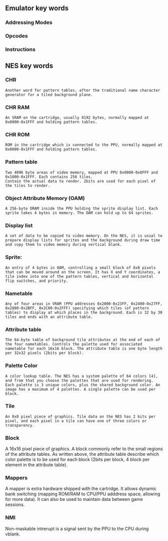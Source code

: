 ## Emulator key words

### Addressing Modes
### Opcodes
### Instructions


## NES key words

### CHR
    Another word for pattern tables, after the traditional name character generator for a tiled background plane.

### CHR RAM
    An SRAM on the cartridge, usually 8192 bytes, normally mapped at 0x0000-0x1FFF and holding pattern tables.

### CHR ROM
    ROM in the cartridge which is connected to the PPU, normally mapped at 0x0000-0x1FFF and holding pattern tables.

### Pattern table
    Two 4096 byte areas of video memory, mapped at PPU 0x0000-0x0FFF and 0x1000-0x1FFF. Each contains 256 tiles.
    Contain the actual data to render. 2bits are used for each pixel of the tiles to render.

### Object Attribute Memory (OAM)
    A 256-byte DRAM inside the PPU holding the sprite display list. Each sprite takes 4 bytes in memory. The OAM can hold up to 64 sprites.

### Display list
    A set of data to be copied to video memory. On the NES, it is usual to prepare display lists for sprites and the background during draw time and copy them to video memory during vertical blank.

### Sprite:
    An entry of 4 bytes in OAM, controlling a small block of 8x8 pixels that can be moved around on the screen. It has X and Y coordinates, a tile index into one of the pattern tables, vertical and horizontal flip switches, and priority.

### Nametable
    Any of four areas in VRAM (PPU addresses 0x2000-0x23FF, 0x2400-0x27FF, 0x2800-0x2BFF, 0x2C00-0x2FFF) specifying which tiles (of pattern tables) to display at which places in the background. Each is 32 by 30 tiles and ends with an attribute table.

### Attribute table
    The 64-byte table of background tile attributes at the end of each of the four nametables. Controls the palette used for associated nametable for each 16x16 block. The attribute table is one byte length per 32x32 pixels (2bits per block).

### Palette Color
    A color lookup table. The NES has a system palette of 64 colors [4], and from that you choose the palettes that are used for rendering. Each palette is 3 unique colors, plus the shared background color. An image has a maximum of 4 palettes. A single palette can be used per block.

### Tile
    An 8x8 pixel piece of graphics. Tile data on the NES has 2 bits per pixel, and each pixel in a tile can have one of three colors or transparency.

### Block
A 16x16 pixel piece of graphics. A block commonly refer to the small regions of the attribute tables. As written above, the attribute table describe which color palette is to be used for each block (2bits per block, 4 block per element in the attribute table).

### Mappers
A mapper is extra hardware shipped with the cartridge. It allows dynamic bank switching (mapping ROM/RAM to CPU/PPU adddress space, allowing for more data). It can also be used to maintain data between game sessions. 

### NMI
Non-maskable intrerupt is a signal sent by the PPU to the CPU during vblank.

### 
